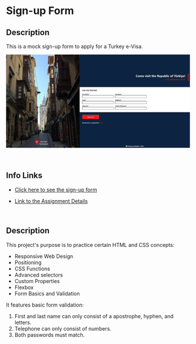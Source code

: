 # Sign-up Form

## Description
This is a mock sign-up form to apply for a Turkey e-Visa.
<br>

![sign-up form](docs/sign-up%20form.png)

<br>

## Info Links
- [Click here to see the sign-up form](https://github.com/mohamedabdulle/sign-up-form)

- [Link to the Assignment Details](https://www.theodinproject.com/lessons/node-path-intermediate-html-and-css-sign-up-form)
<br>

## Description

This project's purpose is to practice certain HTML and CSS concepts:

 - Responsive Web Design
 - Positioning
 - CSS Functions
 - Advanced selectors
 - Custom Properties
 - Flexbox
 - Form Basics and Validation 

It features basic form validation:

1. First and last name can only consist of a apostrophe, hyphen, and letters.
2. Telephone can only consist of numbers.
3. Both passwords must match.